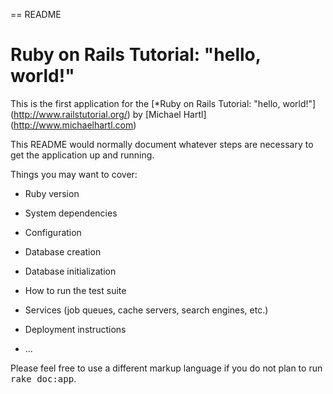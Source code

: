 == README

# Ruby on Rails Tutorial: "hello, world!"
This is the first application for the
[*Ruby on Rails Tutorial: "hello, world!"]
(http://www.railstutorial.org/)
by [Michael Hartl] (http://www.michaelhartl.com)

This README would normally document whatever steps are necessary to get the
application up and running.

Things you may want to cover:

* Ruby version

* System dependencies

* Configuration

* Database creation

* Database initialization

* How to run the test suite

* Services (job queues, cache servers, search engines, etc.)

* Deployment instructions

* ...


Please feel free to use a different markup language if you do not plan to run
<tt>rake doc:app</tt>.
